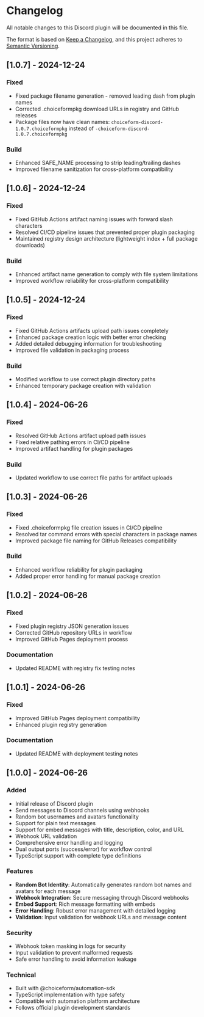 # Changelog

All notable changes to this Discord plugin will be documented in this file.

The format is based on [Keep a Changelog](https://keepachangelog.com/en/1.0.0/),
and this project adheres to [Semantic Versioning](https://semver.org/spec/v2.0.0.html).

## [1.0.7] - 2024-12-24

### Fixed

- Fixed package filename generation - removed leading dash from plugin names
- Corrected .choiceformpkg download URLs in registry and GitHub releases
- Package files now have clean names: `choiceform-discord-1.0.7.choiceformpkg` instead of `-choiceform-discord-1.0.7.choiceformpkg`

### Build

- Enhanced SAFE_NAME processing to strip leading/trailing dashes
- Improved filename sanitization for cross-platform compatibility

## [1.0.6] - 2024-12-24

### Fixed

- Fixed GitHub Actions artifact naming issues with forward slash characters
- Resolved CI/CD pipeline issues that prevented proper plugin packaging
- Maintained registry design architecture (lightweight index + full package downloads)

### Build

- Enhanced artifact name generation to comply with file system limitations
- Improved workflow reliability for cross-platform compatibility

## [1.0.5] - 2024-12-24

### Fixed

- Fixed GitHub Actions artifacts upload path issues completely
- Enhanced package creation logic with better error checking
- Added detailed debugging information for troubleshooting
- Improved file validation in packaging process

### Build

- Modified workflow to use correct plugin directory paths
- Enhanced temporary package creation with validation

## [1.0.4] - 2024-06-26

### Fixed

- Resolved GitHub Actions artifact upload path issues
- Fixed relative pathing errors in CI/CD pipeline
- Improved artifact handling for plugin packages

### Build

- Updated workflow to use correct file paths for artifact uploads

## [1.0.3] - 2024-06-26

### Fixed

- Fixed .choiceformpkg file creation issues in CI/CD pipeline
- Resolved tar command errors with special characters in package names
- Improved package file naming for GitHub Releases compatibility

### Build

- Enhanced workflow reliability for plugin packaging
- Added proper error handling for manual package creation

## [1.0.2] - 2024-06-26

### Fixed

- Fixed plugin registry JSON generation issues
- Corrected GitHub repository URLs in workflow
- Improved GitHub Pages deployment process

### Documentation

- Updated README with registry fix testing notes

## [1.0.1] - 2024-06-26

### Fixed

- Improved GitHub Pages deployment compatibility
- Enhanced plugin registry generation

### Documentation

- Updated README with deployment testing notes

## [1.0.0] - 2024-06-26

### Added

- Initial release of Discord plugin
- Send messages to Discord channels using webhooks
- Random bot usernames and avatars functionality
- Support for plain text messages
- Support for embed messages with title, description, color, and URL
- Webhook URL validation
- Comprehensive error handling and logging
- Dual output ports (success/error) for workflow control
- TypeScript support with complete type definitions

### Features

- **Random Bot Identity**: Automatically generates random bot names and avatars for each message
- **Webhook Integration**: Secure messaging through Discord webhooks
- **Embed Support**: Rich message formatting with embeds
- **Error Handling**: Robust error management with detailed logging
- **Validation**: Input validation for webhook URLs and message content

### Security

- Webhook token masking in logs for security
- Input validation to prevent malformed requests
- Safe error handling to avoid information leakage

### Technical

- Built with @choiceform/automation-sdk
- TypeScript implementation with type safety
- Compatible with automation platform architecture
- Follows official plugin development standards
